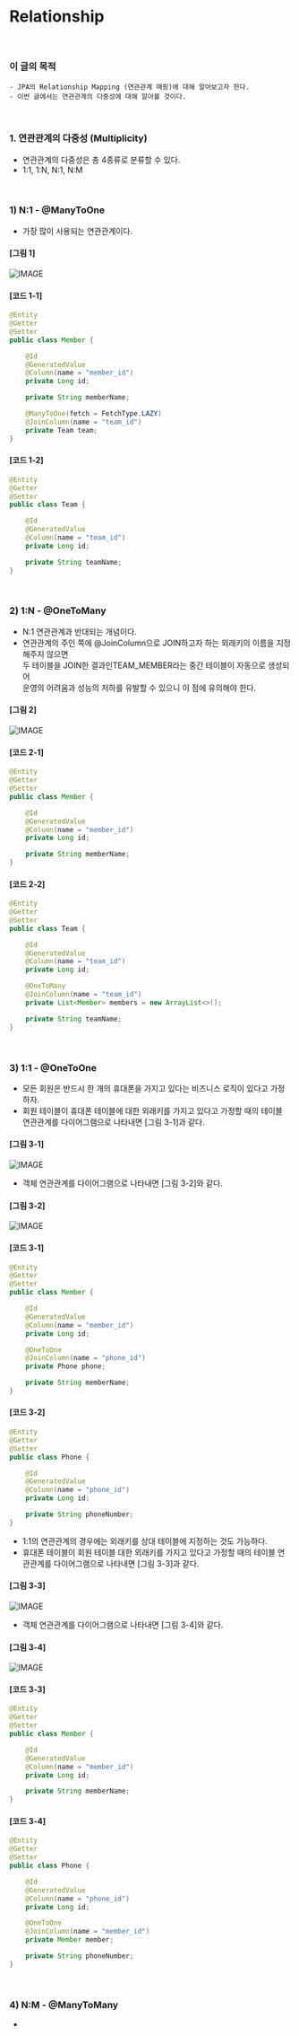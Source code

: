 # Relationship
<br/>

### 이 글의 목적
```plaintext
- JPA의 Relationship Mapping (연관관계 매핑)에 대해 알아보고자 한다.
- 이번 글에서는 연관관계의 다중성에 대해 알아볼 것이다.
```
<br/>

### 1. 연관관계의 다중성 (Multiplicity)
- 연관관계의 다중성은 총 4종류로 분류할 수 있다.
- 1:1, 1:N, N:1, N:M
<br/>

### 1) N:1 - @ManyToOne
- 가장 많이 사용되는 연관관계이다.
#### [그림 1]
![IMAGE](../../../images/tableRelationship0005.png)
#### [코드 1-1]
```java
@Entity
@Getter
@Setter
public class Member {

    @Id
    @GeneratedValue
    @Column(name = "member_id")
    private Long id;

    private String memberName;

    @ManyToOne(fetch = FetchType.LAZY)
    @JoinColumn(name = "team_id")
    private Team team;
}
```
#### [코드 1-2]
```java
@Entity
@Getter
@Setter
public class Team {

    @Id
    @GeneratedValue
    @Column(name = "team_id")
    private Long id;

    private String teamName;
}
```
<br/>

### 2) 1:N - @OneToMany
- N:1 연관관계과 반대되는 개념이다.
- 연관관계의 주인 쪽에 @JoinColumn으로 JOIN하고자 하는 외래키의 이름을 지정해주지 않으면 <br/> 두 테이블을 JOIN한 결과인TEAM_MEMBER라는 중간 테이블이 자동으로 생성되어 <br/> 운영의 어려움과 성능의 저하를 유발할 수 있으니 이 점에 유의해야 한다.
#### [그림 2]
![IMAGE](../../../images/tableRelationship0006.png)
#### [코드 2-1]
```java
@Entity
@Getter
@Setter
public class Member {

    @Id
    @GeneratedValue
    @Column(name = "member_id")
    private Long id;

    private String memberName;
}
```
#### [코드 2-2]
```java
@Entity
@Getter
@Setter
public class Team {

    @Id
    @GeneratedValue
    @Column(name = "team_id")
    private Long id;

    @OneToMany
    @JoinColumn(name = "team_id")
    private List<Member> members = new ArrayList<>();

    private String teamName;
}
```
<br/>

### 3) 1:1 - @OneToOne
- 모든 회원은 반드시 한 개의 휴대폰을 가지고 있다는 비즈니스 로직이 있다고 가정하자.
- 회원 테이블이 휴대폰 테이블에 대한 외래키를 가지고 있다고 가정할 때의 테이블 연관관계를 다이어그램으로 나타내면 [그림 3-1]과 같다.
#### [그림 3-1]
![IMAGE](../../../images/tableRelationship0011.png)
- 객체 연관관계를 다이어그램으로 나타내면 [그림 3-2]와 같다.
#### [그림 3-2]
![IMAGE](../../../images/tableRelationship0012.png)
#### [코드 3-1]
```java
@Entity
@Getter
@Setter
public class Member {

    @Id
    @GeneratedValue
    @Column(name = "member_id")
    private Long id;

    @OneToOne
    @JoinColumn(name = "phone_id")
    private Phone phone;

    private String memberName;
}
```
#### [코드 3-2]
```java
@Entity
@Getter
@Setter
public class Phone {

    @Id
    @GeneratedValue
    @Column(name = "phone_id")
    private Long id;

    private String phoneNumber;
}
```
- 1:1의 연관관계의 경우에는 외래키를 상대 테이블에 지정하는 것도 가능하다.
- 휴대폰 테이블이 회원 테이블 대한 외래키를 가지고 있다고 가정할 때의 테이블 연관관계를 다이어그램으로 나타내면 [그림 3-3]과 같다.
#### [그림 3-3]
![IMAGE](../../../images/tableRelationship0013.png)
- 객체 연관관계를 다이어그램으로 나타내면 [그림 3-4]와 같다.
#### [그림 3-4]
![IMAGE](../../../images/tableRelationship0014.png)
#### [코드 3-3]
```java
@Entity
@Getter
@Setter
public class Member {

    @Id
    @GeneratedValue
    @Column(name = "member_id")
    private Long id;

    private String memberName;
}
```
#### [코드 3-4]
```java
@Entity
@Getter
@Setter
public class Phone {

    @Id
    @GeneratedValue
    @Column(name = "phone_id")
    private Long id;

    @OneToOne
    @JoinColumn(name = "member_id")
    private Member member;

    private String phoneNumber;
}
```
<br/>

### 4) N:M - @ManyToMany
- 

